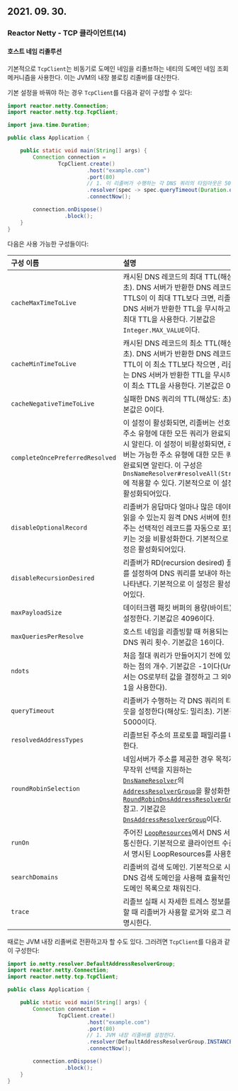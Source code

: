 ## 2021. 09. 30.

### Reactor Netty - TCP 클라이언트(14)

#### 호스트 네임 리졸루션

기본적으로 `TcpClient`는 비동기로 도메인 네임을 리졸브하는 네티의 도메인 네임 조회 메커니즘을 사용한다. 이는 JVM의 내장 블로킹 리졸버를 대신한다.

기본 설정을 바꿔야 하는 경우 `TcpClient`를 다음과 같이 구성할 수 있다:

```java
import reactor.netty.Connection;
import reactor.netty.tcp.TcpClient;

import java.time.Duration;

public class Application {

	public static void main(String[] args) {
		Connection connection =
				TcpClient.create()
				         .host("example.com")
				         .port(80)
            			 // 1. 이 리졸버가 수행하는 각 DNS 쿼리의 타임아웃은 500ms이다
				         .resolver(spec -> spec.queryTimeout(Duration.ofMillis(500))) 
				         .connectNow();

		connection.onDispose()
		          .block();
	}
}
```

다음은 사용 가능한 구성들이다:

| 구성 이름                       | 설명                                                         |
| :------------------------------ | :----------------------------------------------------------- |
| `cacheMaxTimeToLive`            | 캐시된 DNS 레코드의 최대 TTL(해상도: 초). DNS 서버가 반환한 DNS 레코드의 TTLS이 이 최대 TTL보다 크면, 리졸버는 DNS 서버가 반환한 TTL을 무시하고 이 최대 TTL을 사용한다. 기본값은 `Integer.MAX_VALUE`이다. |
| `cacheMinTimeToLive`            | 캐시된 DNS 레코드의 최소 TTL(해상도: 초). DNS 서버가 반환한  DNS 레코드의 TTL이 이 최소 TTL보다 작으면 , 리졸버는 DNS 서버가 반환한 TTL을 무시하고 이 최소 TTL을 사용한다. 기본값은 0이다. |
| `cacheNegativeTimeToLive`       | 실패한 DNS 쿼리의 TTL(해상도: 초). 기본값은 0이다.           |
| `completeOncePreferredResolved` | 이 설정이 활성화되면, 리졸버는 선호하는 주소 유형에 대한 모든 쿼리가 완료되는 즉시 알린다. 이 설정이 비활성화되면, 리졸버는 가능한 주소 유형에 대한 모든 쿼리가 완료되면 알린다. 이 구성은 `DnsNameResolver#resolveAll(String)`에 적용할 수 있다. 기본적으로 이 설정은 활성화되어있다. |
| `disableOptionalRecord`         | 리졸버가 응답마다 얼마나 많은 데이터를 읽을 수 있는지 원격 DNS 서버에 힌트를 주는 선택적인 레코드를 자동으로 포함시키는 것을 비활성화한다. 기본적으로 이 설정은 활성화되어있다. |
| `disableRecursionDesired`       | 리졸버가 RD(recursion desired) 플래그를 설정하여 DNS 쿼리를 보내야 하는지를 나타낸다. 기본적으로 이 설정은 활성화되어있다. |
| `maxPayloadSize`                | 데이터크램 패킷 버퍼의 용량(바이트)를 설정한다. 기본값은 4096이다. |
| `maxQueriesPerResolve`          | 호스트 네임을 리졸빙할 때 허용되는 최대 DNS 쿼리 횟수. 기본값은 16이다. |
| `ndots`                         | 처음 절대 쿼리가 만들어지기 전에 있어야 하는 점의 개수. 기본값은 -1이다(Unix에서는 OS로부터 값을 결정하고 그 외에는 1을 사용한다). |
| `queryTimeout`                  | 리졸버가 수행하는 각 DNS 쿼리의 타임아웃을 설정한다(해상도: 밀리초). 기본값은 5000이다. |
| `resolvedAddressTypes`          | 리졸브된 주소의 프로토콜 패밀리를 나열한다.                  |
| `roundRobinSelection`           | 네임서버가 주소를 제공한 경우 목적지의 무작위 선택을 지원하는 [`DnsNameResolver`](https://netty.io/4.1/api/io/netty/resolver/dns/DnsNameResolver.html)의 [`AddressResolverGroup`](https://netty.io/4.1/api/io/netty/resolver/AddressResolverGroup.html)을 활성화한다.  [`RoundRobinDnsAddressResolverGroup`](https://netty.io/4.1/api/io/netty/resolver/dns/RoundRobinDnsAddressResolverGroup.html) 참고. 기본값은 [`DnsAddressResolverGroup`](https://netty.io/4.1/api/io/netty/resolver/dns/DnsAddressResolverGroup.html)이다. |
| `runOn`                         | 주어진 [`LoopResources`](https://projectreactor.io/docs/netty/release/api/reactor/netty/resources/LoopResources.html)에서 DNS 서버와 통신한다. 기본적으로 클라이언트 수준에서 명시된 LoopResources를 사용한다. |
| `searchDomains`                 | 리졸버의 검색 도메인. 기본적으로 시스템 DNS 검색 도메인을 사용해 효율적인 검색 도메인 목록으로 채워진다. |
| `trace`                         | 리졸브 실패 시 자세한 트레스 정보를 생성할 때 리졸버가 사용할 로거와 로그 레벨을 명시한다. |

때로는 JVM 내장 리졸버로 전환하고자 할 수도 있다. 그러려면 `TcpClient`를 다음과 같이 구성한다:

```java
import io.netty.resolver.DefaultAddressResolverGroup;
import reactor.netty.Connection;
import reactor.netty.tcp.TcpClient;

public class Application {

	public static void main(String[] args) {
		Connection connection =
				TcpClient.create()
				         .host("example.com")
				         .port(80)
            			 // 1. JVM 내장 리졸버를 설정한다.
				         .resolver(DefaultAddressResolverGroup.INSTANCE) 
				         .connectNow();

		connection.onDispose()
		          .block();
	}
}
```

